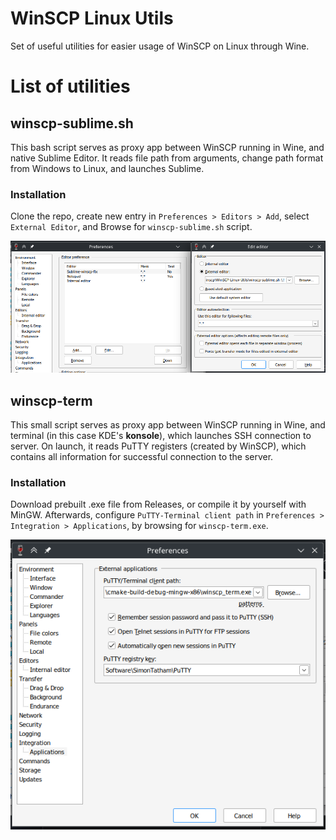 # WinSCP Linux Utils

Set of useful utilities for easier usage of WinSCP on Linux through Wine.

# List of utilities

## winscp-sublime.sh

This bash script serves as proxy app between WinSCP running in Wine, and native Sublime Editor. It reads file path from arguments, change path format from Windows to Linux, and launches Sublime.

### Installation

Clone the repo, create new entry in `Preferences > Editors > Add`, select `External Editor`, and Browse for `winscp-sublime.sh` script.

![Example of installation](docs/winscp-sublime-usage.png)

## winscp-term

This small script serves as proxy app between WinSCP running in Wine, and terminal (in this case KDE's **konsole**), which launches SSH connection to server. On launch, it reads PuTTY registers (created by WinSCP), which contains all information for successful connection to the server.

### Installation

Download prebuilt .exe file from Releases, or compile it by yourself with MinGW. Afterwards, configure `PuTTY-Terminal client path` in `Preferences > Integration > Applications`, by browsing for `winscp-term.exe`.

![Example of installation](docs/winscp-term-usage.png)
